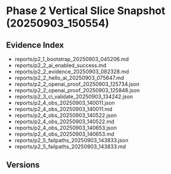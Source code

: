 # Phase 2 Vertical Slice Snapshot (20250903_150554)

## Evidence Index
- reports/p2_1_bootstrap_20250903_045206.md
- reports/p2_2_ai_enabled_success.md
- reports/p2_2_evidence_20250903_082328.md
- reports/p2_2_hello_ai_20250903_075647.md
- reports/p2_2_openai_proof_20250903_125734.json
- reports/p2_2_openai_proof_20250903_125848.json
- reports/p2_3_ci_validate_20250903_134242.json
- reports/p2_4_obs_20250903_140011.json
- reports/p2_4_obs_20250903_140011.md
- reports/p2_4_obs_20250903_140522.json
- reports/p2_4_obs_20250903_140522.md
- reports/p2_4_obs_20250903_140653.json
- reports/p2_4_obs_20250903_140653.md
- reports/p2_5_failpaths_20250903_143833.json
- reports/p2_5_failpaths_20250903_143833.md

## Versions
```
```
